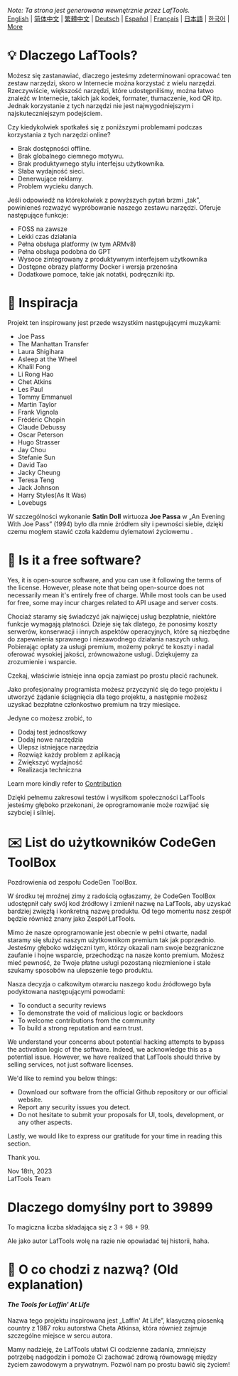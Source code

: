 <i>Note: Ta strona jest generowana wewnętrznie przez LafTools.</i> <br/> [English](/docs/en_US/FAQ.md)  |  [简体中文](/docs/zh_CN/FAQ.md)  |  [繁體中文](/docs/zh_HK/FAQ.md)  |  [Deutsch](/docs/de/FAQ.md)  |  [Español](/docs/es/FAQ.md)  |  [Français](/docs/fr/FAQ.md)  |  [日本語](/docs/ja/FAQ.md)  |  [한국어](/docs/ko/FAQ.md) | [More](/docs/) <br/>

# 💡 Dlaczego LafTools?

Możesz się zastanawiać, dlaczego jesteśmy zdeterminowani opracować ten zestaw narzędzi, skoro w Internecie można korzystać z wielu narzędzi. Rzeczywiście, większość narzędzi, które udostępniliśmy, można łatwo znaleźć w Internecie, takich jak kodek, formater, tłumaczenie, kod QR itp. Jednak korzystanie z tych narzędzi nie jest najwygodniejszym i najskuteczniejszym podejściem.

Czy kiedykolwiek spotkałeś się z poniższymi problemami podczas korzystania z tych narzędzi online?

- Brak dostępności offline.
- Brak globalnego ciemnego motywu.
- Brak produktywnego stylu interfejsu użytkownika.
- Słaba wydajność sieci.
- Denerwujące reklamy.
- Problem wycieku danych.

Jeśli odpowiedź na którekolwiek z powyższych pytań brzmi „tak”, powinieneś rozważyć wypróbowanie naszego zestawu narzędzi. Oferuje następujące funkcje:

- FOSS na zawsze
- Lekki czas działania
- Pełna obsługa platformy (w tym ARMv8)
- Pełna obsługa podobna do GPT
- Wysoce zintegrowany z produktywnym interfejsem użytkownika
- Dostępne obrazy platformy Docker i wersja przenośna
- Dodatkowe pomoce, takie jak notatki, podręczniki itp.

# 🎷 Inspiracja

Projekt ten inspirowany jest przede wszystkim następującymi muzykami:

- Joe Pass
- The Manhattan Transfer
- Laura Shigihara
- Asleep at the Wheel
- Khalil Fong
- Li Rong Hao
- Chet Atkins
- Les Paul
- Tommy Emmanuel
- Martin Taylor
- Frank Vignola
- Frédéric Chopin
- Claude Debussy
- Oscar Peterson
- Hugo Strasser
- Jay Chou
- Stefanie Sun
- David Tao
- Jacky Cheung
- Teresa Teng
- Jack Johnson
- Harry Styles(As It Was)
- Lovebugs

W szczególności wykonanie **Satin Doll** wirtuoza **Joe Passa** w „An Evening With Joe Pass” (1994) było dla mnie źródłem siły i pewności siebie, dzięki czemu mogłem stawić czoła każdemu dylematowi życiowemu .

# 🙋 Is it a free software?

Yes, it is open-source software, and you can use it following the terms of the license. However, please note that being open-source does not necessarily mean it's entirely free of charge. While most tools can be used for free, some may incur charges related to API usage and server costs.

Chociaż staramy się świadczyć jak najwięcej usług bezpłatnie, niektóre funkcje wymagają płatności. Dzieje się tak dlatego, że ponosimy koszty serwerów, konserwacji i innych aspektów operacyjnych, które są niezbędne do zapewnienia sprawnego i niezawodnego działania naszych usług. Pobierając opłaty za usługi premium, możemy pokryć te koszty i nadal oferować wysokiej jakości, zrównoważone usługi. Dziękujemy za zrozumienie i wsparcie.

Czekaj, właściwie istnieje inna opcja zamiast po prostu płacić rachunek.

Jako profesjonalny programista możesz przyczynić się do tego projektu i utworzyć żądanie ściągnięcia dla tego projektu, a następnie możesz uzyskać bezpłatne członkostwo premium na trzy miesiące.

Jedyne co możesz zrobić, to

- Dodaj test jednostkowy
- Dodaj nowe narzędzia
- Ulepsz istniejące narzędzia
- Rozwiąż każdy problem z aplikacją
- Zwiększyć wydajność
- Realizacja techniczna

Learn more kindly refer to [Contribution](CONTRIBUTION.md)

Dzięki pełnemu zakresowi testów i wysiłkom społeczności LafTools jesteśmy głęboko przekonani, że oprogramowanie może rozwijać się szybciej i silniej.

# ✉️ List do użytkowników CodeGen ToolBox

Pozdrowienia od zespołu CodeGen ToolBox.

W środku tej mroźnej zimy z radością ogłaszamy, że CodeGen ToolBox udostępnił cały swój kod źródłowy i zmienił nazwę na LafTools, aby uzyskać bardziej zwięzłą i konkretną nazwę produktu. Od tego momentu nasz zespół będzie również znany jako Zespół LafTools.

Mimo że nasze oprogramowanie jest obecnie w pełni otwarte, nadal staramy się służyć naszym użytkownikom premium tak jak poprzednio. Jesteśmy głęboko wdzięczni tym, którzy okazali nam swoje bezgraniczne zaufanie i hojne wsparcie, przechodząc na nasze konto premium. Możesz mieć pewność, że Twoje płatne usługi pozostaną niezmienione i stale szukamy sposobów na ulepszenie tego produktu.

Nasza decyzja o całkowitym otwarciu naszego kodu źródłowego była podyktowana następującymi powodami:

- To conduct a security reviews
- To demonstrate the void of malicious logic or backdoors
- To welcome contributions from the community
- To build a strong reputation and earn trust.

We understand your concerns about potential hacking attempts to bypass the activation logic of the software. Indeed, we acknowledge this as a potential issue. However, we have realized that LafTools should thrive by selling services, not just software licenses.

We'd like to remind you below things:

- Download our software from the official Github repository or our official website.
- Report any security issues you detect.
- Do not hesitate to submit your proposals for UI, tools, development, or any other aspects.

Lastly, we would like to express our gratitude for your time in reading this section.

Thank you.

Nov 18th, 2023  
LafTools Team

# Dlaczego domyślny port to 39899

To magiczna liczba składająca się z 3 + 98 + 99.

Ale jako autor LafTools wolę na razie nie opowiadać tej historii, haha.

# 🌱 O co chodzi z nazwą? (Old explanation)

#### _The Tools for Laffin' At Life_

Nazwa tego projektu inspirowana jest „Laffin' At Life”, klasyczną piosenką country z 1987 roku autorstwa Cheta Atkinsa, która również zajmuje szczególne miejsce w sercu autora.

Mamy nadzieję, że LafTools ułatwi Ci codzienne zadania, zmniejszy potrzebę nadgodzin i pomoże Ci zachować zdrową równowagę między życiem zawodowym a prywatnym. Pozwól nam po prostu bawić się życiem!
